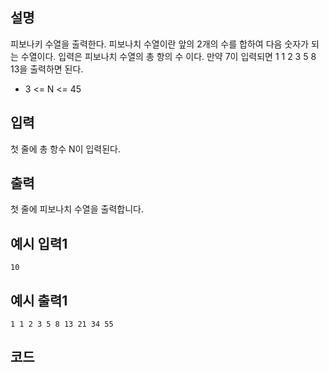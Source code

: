 ## 설명
피보나키 수열을 출력한다. 피보나치 수열이란 앞의 2개의 수를 합하여 다음 숫자가 되는 수열이다.
입력은 피보나치 수열의 총 항의 수 이다. 만약 7이 입력되면 1 1 2 3 5 8 13을 출력하면 된다.

* 3 <= N <= 45

## 입력
첫 줄에 총 항수 N이 입력된다.

## 출력
첫 줄에 피보나치 수열을 출력합니다.

## 예시 입력1
```
10
```

## 예시 출력1
```
1 1 2 3 5 8 13 21 34 55
```

## 코드
```java

```